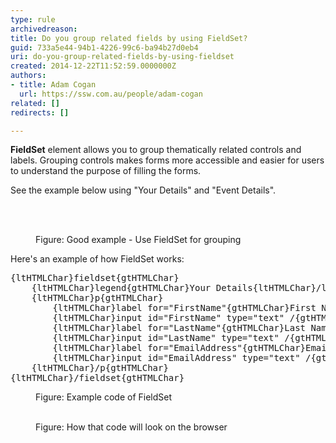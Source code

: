 ```yaml
---
type: rule
archivedreason: 
title: Do you group related fields by using FieldSet?
guid: 733a5e44-94b1-4226-99c6-ba94b27d0eb4
uri: do-you-group-related-fields-by-using-fieldset
created: 2014-12-22T11:52:59.0000000Z
authors:
- title: Adam Cogan
  url: https://ssw.com.au/people/adam-cogan
related: []
redirects: []

---
```



<p><strong>FieldSet</strong> element allows you to group thematically related controls
                    and labels. Grouping controls makes forms more accessible and easier for users to
                    understand the purpose of filling the forms.</p><p>See the example below using &quot;Your Details&quot;
                    and &quot;Event Details&quot;.</p>
<br><excerpt class='endintro'></excerpt><br>
<dl class="goodImage"><dt><img src="/DesignandPresentation/RulestoBetterInterfacesForms/PublishingImages/fieldset.jpg" alt="" /></dt><dd>Figure&#58; Good example - Use FieldSet for grouping</dd><dd></dd></dl><p>Here's an example of how FieldSet works&#58;</p><dl class="code"><dt><pre>{ltHTMLChar}fieldset{gtHTMLChar}
    {ltHTMLChar}legend{gtHTMLChar}Your Details{ltHTMLChar}/legend{gtHTMLChar}
    {ltHTMLChar}p{gtHTMLChar}
        {ltHTMLChar}label for=&quot;FirstName&quot;{gtHTMLChar}First Name&#58; {ltHTMLChar}/label{gtHTMLChar}
        {ltHTMLChar}input id=&quot;FirstName&quot; type=&quot;text&quot; /{gtHTMLChar}{ltHTMLChar}br /{gtHTMLChar}
        {ltHTMLChar}label for=&quot;LastName&quot;{gtHTMLChar}Last Name&#58; {ltHTMLChar}/label{gtHTMLChar}
        {ltHTMLChar}input id=&quot;LastName&quot; type=&quot;text&quot; /{gtHTMLChar}{ltHTMLChar}br /{gtHTMLChar}
        {ltHTMLChar}label for=&quot;EmailAddress&quot;{gtHTMLChar}Email Address&#58; {ltHTMLChar}/label{gtHTMLChar}
        {ltHTMLChar}input id=&quot;EmailAddress&quot; type=&quot;text&quot; /{gtHTMLChar}
    {ltHTMLChar}/p{gtHTMLChar}
{ltHTMLChar}/fieldset{gtHTMLChar}</pre></dt><dd>Figure&#58; Example code of FieldSet</dd></dl>
                
 <dl class="image">​
<dt><img src="/DesignandPresentation/RulestoBetterInterfacesForms/PublishingImages/fieldset-browser.jpg" alt="" /></dt><dd>Figure&#58; How that code will look on the browser</dd><dd></dd></dl>


